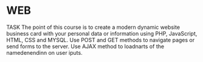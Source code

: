 # WEB

TASK
The point of this course is to create a modern dynamic website business card with your personal data or information using PHP, JavaScript, HTML, CSS and MYSQL. Use POST and GET methods to navigate pages or send forms to the server. Use AJAX method to loadnarts of the namedenendinn on user iputs.
